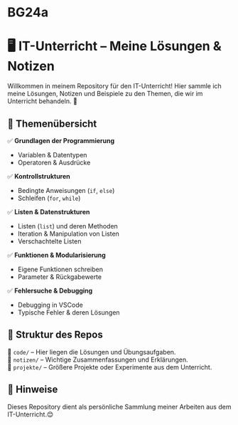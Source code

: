 # BG24a
# 🖥️ IT-Unterricht – Meine Lösungen & Notizen  

Willkommen in meinem Repository für den IT-Unterricht! Hier sammle ich meine Lösungen, Notizen und Beispiele zu den Themen, die wir im Unterricht behandeln. 🚀  

## 📌 Themenübersicht  

✅ **Grundlagen der Programmierung**  
- Variablen & Datentypen  
- Operatoren & Ausdrücke  

✅ **Kontrollstrukturen**  
- Bedingte Anweisungen (`if`, `else`)  
- Schleifen (`for`, `while`)  

✅ **Listen & Datenstrukturen**  
- Listen (`list`) und deren Methoden  
- Iteration & Manipulation von Listen  
- Verschachtelte Listen  

✅ **Funktionen & Modularisierung**  
- Eigene Funktionen schreiben  
- Parameter & Rückgabewerte  

✅ **Fehlersuche & Debugging**  
- Debugging in VSCode  
- Typische Fehler & deren Lösungen  

## 📂 Struktur des Repos  
📁 `code/` – Hier liegen die Lösungen und Übungsaufgaben.  
📁 `notizen/` – Wichtige Zusammenfassungen und Erklärungen.  
📁 `projekte/` – Größere Projekte oder Experimente aus dem Unterricht.  

## 📜 Hinweise  
Dieses Repository dient als persönliche Sammlung meiner Arbeiten aus dem IT-Unterricht.😊  
